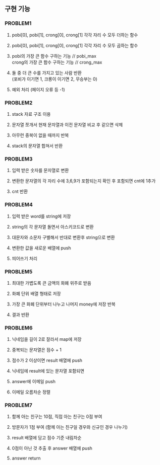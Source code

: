 ## 구현 기능

### PROBLEM1

1. pobi[0], pobi[1], crong[0], crong[1] 각각 자리 수 모두 더하는 함수

2. pobi[0], pobi[1], crong[0], crong[1] 각각 자리 수 모두 곱하는 함수

3. pobi의 가장 큰 함수 구하는 기능 // pobi_max  
   crong의 가장 큰 함수 구하는 기능 // crong_max

4. 둘 중 더 큰 수를 가지고 있는 사람 반환  
   (포비가 이기면 1, 크롱이 이기면 2, 무승부는 0)

5. 예외 처리 (페이지 오류 등 -1)

### PROBLEM2

1. stack 자료 구조 이용

2. 문자열 쪼개서 현재 문자열과 이전 문자열 비교 후 같으면 삭제

3. 아무런 중복이 없을 때까지 반복

4. stack의 문자열 합쳐서 반환

### PROBLEM3

1. 입력 받은 숫자를 문자열로 변환

2. 변환한 문자열의 각 자리 수에 3,6,9가 포함되는지 확인 후 포함되면 cnt에 1추가

3. cnt 반환

### PROBLEM4

1. 입력 받은 word를 string에 저장

2. string의 각 문자열 돌면서 아스키코드로 변환

3. 대문자와 소문자 구별해서 반대로 변환후 string으로 변환

4. 변환한 값을 새로운 배열에 push

5. 띄어쓰기 처리

### PROBLEM5

1. 최대한 가볍도록 큰 금액의 화폐 위주로 받음

2. 화폐 단위 배열 형태로 저장

3. 가장 큰 화폐 단위부터 나누고 나머지 money에 저장 반복

4. 결과 반환

### PROBLEM6

1. 닉네임을 길이 2로 잘라서 map에 저장

2. 중복되는 문자열은 점수 + 1

3. 점수가 2 이상이면 result 배열에 push

4. 닉네임에 result에 있는 문자열 포함되면

5. answer에 이메일 push

6. 이메일 오름차순 정렬

### PROBLEM7

1. 함께 아는 친구는 10점, 직접 아는 친구는 0점 부여

2. 방문자가 1점 부여 (함께 아는 친구일 경우와 신규인 경우 나누기)

3. result 배열에 담고 점수 기준 내림차순

4. 0점이 아닌 것 추출 후 answer 배열에 push

5. answer return
